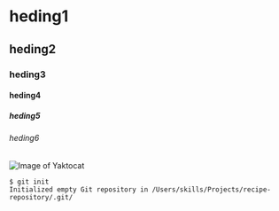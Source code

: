# heding1
## heding2
### heding3
#### heding4
##### heding5
###### heding6

![Image of Yaktocat](https://octodex.github.com/images/yaktocat.png)

```
$ git init
Initialized empty Git repository in /Users/skills/Projects/recipe-repository/.git/
```
